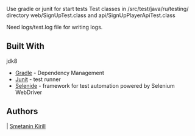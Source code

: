 

Use gradle or junit for start tests 
Test classes in /src/test/java/ru/testing/ directory web/SignUpTest.class and api/SignUpPlayerApiTest.class

Need logs/test.log file for writing logs.
## Built With

jdk8

* [Gradle](https://gradle.org) - Dependency Management
* [Junit](https://junit.org/junit5) - test runner
* [Selenide](https://selenide.org) - framework for test automation powered by Selenium WebDriver

## Authors

| [Smetanin Kirill</b></sub>](https://github.com/Rocksod)